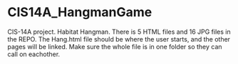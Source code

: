 # CIS14A_HangmanGame
CIS-14A project. Habitat Hangman.
There is 5 HTML files and 16 JPG files in the REPO. The Hang.html file should be where the user starts, and the other pages will be linked.
Make sure the whole file is in one folder so they can call on eachother. 
